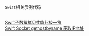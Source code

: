 `Swift`相关示例代码

<br/>[Swift子数组拷贝性能比较一览](https://github.com/FengHaiTongLuo/Swift-Study/blob/main/get_subarray_performance_compare.swift) 
<br/>[Swift Socket gethostbyname 获取IP地址](https://github.com/FengHaiTongLuo/Swift-Study/blob/main/swift_socket_gethostbyname.swift)
